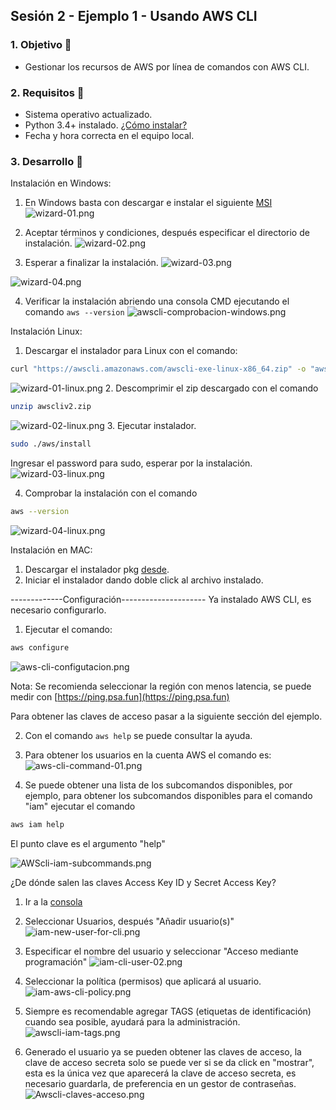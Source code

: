 ## Sesión 2 - Ejemplo 1 - Usando AWS CLI

### 1. Objetivo :dart:
- Gestionar los recursos de AWS por línea de comandos con AWS CLI.

### 2. Requisitos :pushpin:
- Sistema operativo actualizado.
- Python 3.4+ instalado. [¿Cómo instalar?](https://aws.amazon.com/es/blogs/developer/deprecation-of-python-2-6-and-python-3-3-in-botocore-boto3-and-the-aws-cli/)
- Fecha y hora correcta en el equipo local.

### 3. Desarrollo :bookmark_tabs:



Instalación en Windows:

1. En Windows basta con descargar e instalar el siguiente [MSI](https://awscli.amazonaws.com/AWSCLIV2.msi)
![wizard-01.png](wizard-01.png)

2. Aceptar términos y condiciones, después especificar el directorio de instalación.
![wizard-02.png](wizard-02.png)

3. Esperar a finalizar la instalación.
![wizard-03.png](wizard-03.png)

![wizard-04.png](wizard-04.png)

4. Verificar la instalación abriendo una consola CMD ejecutando el comando `aws --version`
 ![awscli-comprobacion-windows.png](awscli-comprobacion-windows.png)


Instalación Linux:
1. Descargar el instalador para Linux con el comando:
```sh
curl "https://awscli.amazonaws.com/awscli-exe-linux-x86_64.zip" -o "awscliv2.zip"
```

![wizard-01-linux.png](wizard-01-linux.png)
2. Descomprimir el zip descargado con el comando 
```sh
unzip awscliv2.zip
```
![wizard-02-linux.png](wizard-02-linux.png)
3. Ejecutar instalador.
```bash
sudo ./aws/install
```
Ingresar el password para sudo, esperar por la instalación.
![wizard-03-linux.png](wizard-03-linux.png)

4. Comprobar la instalación con el comando
```bash
aws --version
```
![wizard-04-linux.png](wizard-04-linux.png)


Instalación en MAC:
1. Descargar el instalador pkg [desde](https://awscli.amazonaws.com/AWSCLIV2.pkg).
2. Iniciar el instalador dando doble click al archivo instalado.

-------------Configuración---------------------
Ya instalado AWS CLI, es necesario configurarlo.

1. Ejecutar el comando:
```bash
aws configure
```

![aws-cli-configutacion.png](aws-cli-configutacion.png)

Nota: Se recomienda seleccionar la región con menos latencia, se puede medir con [https://ping.psa.fun](https://ping.psa.fun)

Para obtener las claves de acceso pasar a la siguiente sección del ejemplo.

2. Con el comando ```aws help``` se puede consultar la ayuda.
3. Para obtener los usuarios en la cuenta AWS el comando es:
![aws-cli-command-01.png](aws-cli-command-01.png)

4. Se puede obtener una lista de los subcomandos disponibles, por ejemplo, para obtener los subcomandos disponibles para el comando "iam" ejecutar el comando 
```bash
aws iam help
```
El punto clave es el argumento "help"

![AWScli-iam-subcommands.png](AWScli-iam-subcommands.png)


¿De dónde salen las claves Access Key ID y Secret Access Key?

1. Ir a la [consola](https://console.aws.amazon.com/iam/)
2. Seleccionar Usuarios, después "Añadir usuario(s)" ![iam-new-user-for-cli.png](iam-new-user-for-cli.png)

3. Especificar el nombre del usuario y seleccionar "Acceso mediante programación"
![iam-cli-user-02.png](iam-cli-user-02.png)

4. Seleccionar la política (permisos) que aplicará al usuario.
 ![iam-aws-cli-policy.png](iam-aws-cli-policy.png)

5. Siempre es recomendable agregar TAGS (etiquetas de identificación) cuando sea posible, ayudará para la administración.
![awscli-iam-tags.png](awscli-iam-tags.png)

6. Generado el usuario ya se pueden obtener las claves de acceso, la clave de acceso secreta solo se puede ver si se da click en "mostrar", esta es la única vez que aparecerá la clave de acceso secreta, es necesario guardarla, de preferencia en un gestor de contraseñas.
![Awscli-claves-acceso.png](Awscli-claves-acceso.png)

